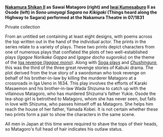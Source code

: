 **[Nakamura Shikan II](/exhibition/group-20) as Sawai Matagoro (right) and [Iwai Kumesaburo](/exhibition/group-19) II as Osode (left) in _Sono umayagi Sagara no Kikigaki_ (Things heard along the Highway to Sagara) performed at the Nakamura Theatre in 07/1831**

Private collection

From an untitled set containing at least eight designs, with poems across the top written out in the hand of the individual actor. The prints in the series relate to a variety of plays. These two prints depict characters from one of numerous plays that conflated the plots of two well-established plays (_Igagoe Norikake Gappa_ and _Igagoe docho sugoroku_) on the theme of the [Iga revenge (_Igagoe mono_](KUN/kunp77.htm)). Along with [Soga plays](/exhibition/group-6) and _[Chushingura](KUN/kun291.htm)_[,](KUN/kun291.htm) this was the third of the three great revenge stories of Kabuki drama. The plot derived from the true story of a swordsman who took revenge on behalf of his brother-in-law by killing the murderer Matagoro at a crossroads in Iga Ueno in 1634. This play involves the efforts of Karaki Masaemon and his brother-in-law Wada Shizuma to catch up with the villainous Matagoro, who has murdered Shizuma's father Yukie. Osode the tea-shop girl is betrothed to Matagoro, whom she has never seen, but falls in love with Shizuma, who passes himself off as Matagoro. She helps him reach the house of her father, Yamada Kobei. It is not certain whether these two prints form a pair to show the characters in the same scene.

All men in Japan at this time were required to shave the tops of their heads, so Matagoro's full head of hair indicates his outlaw status.
